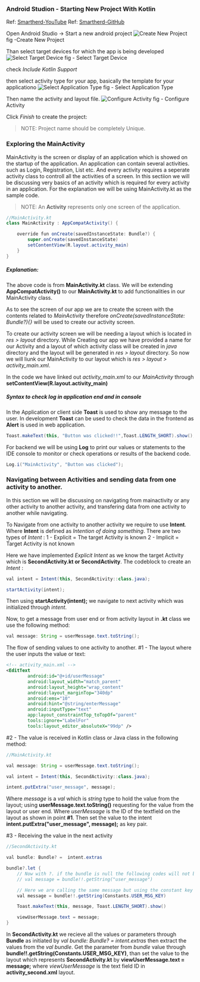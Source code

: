 ### Android Studion - Starting New Project With Kotlin
Ref: [ Smartherd-YouTube](https://www.youtube.com/watch?v=XNFz97zqN-E&list=PLlxmoA0rQ-Lw5k_QCqVl3rsoJOnb_00UV&index=22)
Ref: [ Smartherd-GitHub](https://github.com/smartherd/MsgShareApp)

Open Android Studio -> Start a new android project
![Create New Project](https://github.com/palash-kumar/Msg-Share-App/tree/master/md-images/new_project_2.png "Create New Project")
fig -Create New Project

Than select target devices for which the app is being developed
![Select Target Device](https://github.com/palash-kumar/Msg-Share-App/tree/master/md-images/select_device_1.png "Select Target Device")
fig - Select Target Device

check *Include Kotlin Support*

then select activity type for your app, basically the template for your applicationo
![Select Application Type](https://github.com/palash-kumar/Msg-Share-App/tree/master/md-images/select_type_of_application.png "Select Application Type")
fig - Select Application Type

Then name the activity and layout file. 
![Configure Activity](https://github.com/palash-kumar/Msg-Share-App/tree/master/md-images/configure_activity.png "Configure Activity")
fig - Configure Activity

Click *Finish* to create the project:
> NOTE: Project name should be completely Unique.

### Exploring the MainActivity

MainActivity is the screen or display of an application which is showed on the startup of the application. An application can contain several activities. such as Login, Registration, List etc. And every activity requires a seperate activity class to controll all the activities of a screen. In this sectiion we will be discussing very basics of an activity which is required for every activity in an application. For the explanation we will be using MainActivity.kt as the sample code.

> NOTE: An **Activity** represents only one screen of the application.

```java
//MainActivity.kt
class MainActivity : AppCompatActivity() {

    override fun onCreate(savedInstanceState: Bundle?) {
        super.onCreate(savedInstanceState)
        setContentView(R.layout.activity_main)
    }
}
```
##### Explanation: 
The above code is from **MainActivity.kt** class. We will be extending **AppCompatActivity()** to our **MainActivity.kt** to add functionalities in our MainActivity class. 

As to see the screen of our app we are to create the screen with the contents related to *MainActivity* therefore *onCreate(savedInstanceState: Bundle?){}* will be used to create our activity screen.

To create our activity screen we will be needing a layout which is located in *res > layout* directory. While Creating our app we have provided a name for our Activity and a layout of which activity class will be created in *java* directory and the layout will be generated in *res > layout* directory. So now we will liunk our MainActivity to our layout which is *res > layout > activity_main.xml*.

In the code we have linked out *activity_main.xml* to our *MainActivity* through **setContentView(R.layout.activity_main)**

##### Syntax to check log in application end and in console

In the Application or client side **Toast** is used to show any message to the user. In development **Toast** can be used to check the data in the frontend as **Alert** is used in web application. 
```java
Toast.makeText(this, "Button was clicked!!",Toast.LENGTH_SHORT).show();
```

For backend we will be using **Log** to print our values or statements to the IDE console to monitor or check operations or results of the backend code. 
```java
Log.i("MainActivity", "Button was clicked");
```

### Navigating between Activities and sending data from one activity to another.

In this section we will be discussing on navigating from mainactivity or any other activity to another activity, and transfering data from one activity to another while navigating. 

To Navigate from one activity to another activity we require to use **Intent**. Where **Intent** is defined as *Intention of doing something*. There are two types of *Intent* :
    1 - Explicit = The target Activity is known
    2 - Implicit = Target Activity is not known

Here we have implemented *Explicit Intent* as we know the target Activity which is **SecondActivity.kt or SecondActivity**. The codeblock to create an *Intent* : 
```java
val intent = Intent(this, SecondActivity::class.java);

startActivity(intent);
```
Then using **startActivity(intent);** we navigate to next activity which was initialized through *intent*.

Now, to get a message from user end or from activity layout in **.kt** class we use the following method:
```java
val message: String = userMessage.text.toString();
```
The flow of sending values to one activity to another.
#1 - The layout where the user inputs the value or text:

```xml
<!-- activity_main.xml -->
<EditText
        android:id="@+id/userMessage"
        android:layout_width="match_parent"
        android:layout_height="wrap_content"
        android:layout_marginTop="340dp"
        android:ems="10"
        android:hint="@string/enterMessage"
        android:inputType="text"
        app:layout_constraintTop_toTopOf="parent"
        tools:ignore="LabelFor"
        tools:layout_editor_absoluteX="99dp" />
```

#2 - The value is received in Kotlin class or Java class in the following method:

```java
//MainActivity.kt

val message: String = userMessage.text.toString();

val intent = Intent(this, SecondActivity::class.java);

intent.putExtra("user_message", message);
```
Where *message* is a *val* which is *string* type to hold the value from the layout; using **userMessage.text.toString()** requesting for the value from the layout or user end. Where *userMessage* is the ID of the textfield on the layout as shown in point **#1**. Then set the value to the intent **intent.putExtra("user_message", message);** as key pair. 

#3 - Receiving the value in the next activity
```java
//SecondActivity.kt

val bundle: Bundle? =  intent.extras

bundle?.let {
    // Now with ?. if the bundle is null the following codes will not be executed preventing null pointer exception or arbitrary text such as "null"
    // val message = bundle!!.getString("user_message")

    // Here we are calling the same message but using the constant key
    val message = bundle!!.getString(Constants.USER_MSG_KEY)

    Toast.makeText(this, message, Toast.LENGTH_SHORT).show()

    viewUserMessage.text = message;
}
```
In **SecondActivity.kt** we recieve all the values or parameters through **Bundle** as initiated by *val bundle: Bundle? =  intent.extras* then extract the values from the *val bundle*. Get the parameter from *bundle* value through **bundle!!.getString(Constants.USER_MSG_KEY)**, than set the value to the layout which represents **SecondActivity.kt** by **viewUserMessage.text = message;** where *viewUserMessage* is the text field ID in **activity_second.xml** layout.

